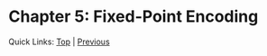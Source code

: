 # Chapter 5: Fixed-Point Encoding

Quick Links: [Top](../README.md) | [Previous](04-fixed-operations.md)
